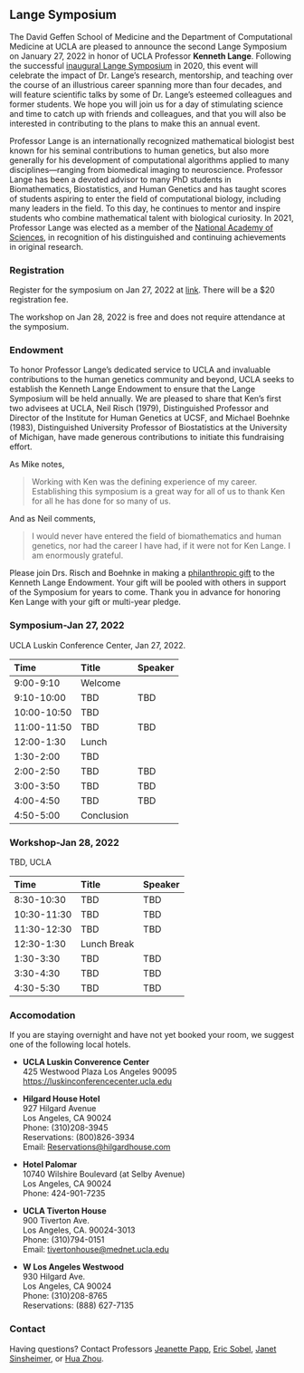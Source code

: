 ## Lange Symposium

The David Geffen School of Medicine and the Department of Computational Medicine at UCLA are pleased to announce the second Lange Symposium on January 27, 2022 in honor of UCLA Professor **Kenneth Lange**. Following the successful [inaugural Lange Symposium](https://langesymposium.github.io/2020/) in 2020, this event will celebrate the impact of Dr. Lange’s research, mentorship, and teaching over the course of an illustrious career spanning more than four decades, and will feature scientific talks by some of Dr. Lange’s esteemed colleagues and former students. We hope you will join us for a day of stimulating science and time to catch up with friends and colleagues, and that you will also be interested in contributing to the plans to make this an annual event.

Professor Lange is an internationally recognized mathematical biologist best known for his seminal contributions to human genetics, but also more generally for his development of computational algorithms applied to many disciplines—ranging from biomedical imaging to neuroscience. Professor Lange has been a devoted advisor to many PhD students in Biomathematics, Biostatistics, and Human Genetics and has taught scores of students aspiring to enter the field of computational biology, including many leaders in the field. To this day, he continues to mentor and inspire students who combine mathematical talent with biological curiosity. In 2021, Professor Lange was elected as a member of the [National Academy of Sciences](https://newsroom.ucla.edu/releases/professor-in-the-medical-school-elected-to-the-national-academy-of-sciences?utm_source=Weekly+Highlights+-+IP+Warming+Email+8+-+COPY&utm_medium=email&utm_campaign=&utm_term=https%3a%2f%2fnewsroom.ucla.edu%2freleases%2fprofessor-in-the-medical-school-elected-to-the-national-academy-of-sciences), in recognition of his distinguished and continuing achievements in original research. 

### Registration

Register for the symposium on Jan 27, 2022 at [link](???). There will be a $20 registration fee. 

The workshop on Jan 28, 2022 is free and does not require attendance at the symposium.

### Endowment

To honor Professor Lange’s dedicated service to UCLA and invaluable contributions to the human genetics community and beyond, UCLA seeks to establish the Kenneth Lange Endowment to ensure that the Lange Symposium will be held annually. We are pleased to share that Ken’s first two advisees at UCLA, Neil Risch (1979), Distinguished Professor and Director of the Institute for Human Genetics at UCSF, and Michael Boehnke (1983), Distinguished University Professor of Biostatistics at the University of Michigan, have made generous contributions to initiate this fundraising effort.   

As Mike notes,  
> Working with Ken was the defining experience of my career. Establishing this symposium is a great way for all of us to thank Ken for all he has done for so many of us.   

And as Neil comments,  
> I would never have entered the field of biomathematics and human genetics, nor had the career I have had, if it were not for Ken Lange. I am enormously grateful.  

Please join Drs. Risch and Boehnke in making a [philanthropic gift](https://giving.ucla.edu/Campaign/Donate.aspx?SiteNum=3167&fund=64621O&code=M-19409) to the Kenneth Lange Endowment. Your gift will be pooled with others in support of the Symposium for years to come. Thank you in advance for honoring Ken Lange with your gift or multi-year pledge.

### Symposium-Jan 27, 2022 

UCLA Luskin Conference Center, Jan 27, 2022.

| Time | Title | Speaker |  
|:-----------|:------------|:------------|  
| 9:00-9:10 | Welcome | |  
| 9:10-10:00 | TBD | TBD |  
| 10:00-10:50 | TBD |  
| 11:00-11:50 | TBD | TBD |  
| 12:00-1:30 | Lunch | |  
| 1:30-2:00 | TBD |  |  
| 2:00-2:50 | TBD | TBD |   
| 3:00-3:50 | TBD | TBD |  
| 4:00-4:50 | TBD | TBD |   
| 4:50-5:00 | Conclusion | |  

### Workshop-Jan 28, 2022

TBD, UCLA  

| Time | Title | Speaker |  
|:-----------|:------------|:------------|  
| 8:30-10:30 | TBD | TBD |  
| 10:30-11:30 | TBD | TBD |  
| 11:30-12:30 | TBD | TBD |  
| 12:30-1:30 | Lunch Break | |  
| 1:30-3:30 | TBD | TBD |  
| 3:30-4:30 | TBD | TBD |  
| 4:30-5:30 | TBD | TBD |  

### Accomodation

If you are staying overnight and have not yet booked your room, we suggest one of the following local hotels.

- **UCLA Luskin Converence Center**  
425 Westwood Plaza
Los Angeles 90095  
<https://luskinconferencecenter.ucla.edu>  

- **Hilgard House Hotel**  
927 Hilgard Avenue  
Los Angeles, CA 90024  
Phone: (310)208-3945  
Reservations: (800)826-3934  
Email: Reservations@hilgardhouse.com  

- **Hotel Palomar**  
10740 Wilshire Boulevard (at Selby Avenue)  
Los Angeles, CA 90024  
Phone: 424-901-7235  

- **UCLA Tiverton House**  
900 Tiverton Ave.  
Los Angeles, CA. 90024-3013  
Phone: (310)794-0151  
Email: tivertonhouse@mednet.ucla.edu  

- **W Los Angeles Westwood**   
930 Hilgard Ave.  
Los Angeles, CA 90024  
Phone: (310)208-8765  
Reservations: (888) 627-7135

### Contact

Having questions? Contact Professors [Jeanette Papp](mailto:jcpapp@ucla.edu), [Eric Sobel](mailto:esobel@ucla.edu), [Janet Sinsheimer](mailto:jsinshei@ucla.edu), or [Hua Zhou](mailto:huazhou@ucla.edu).  
